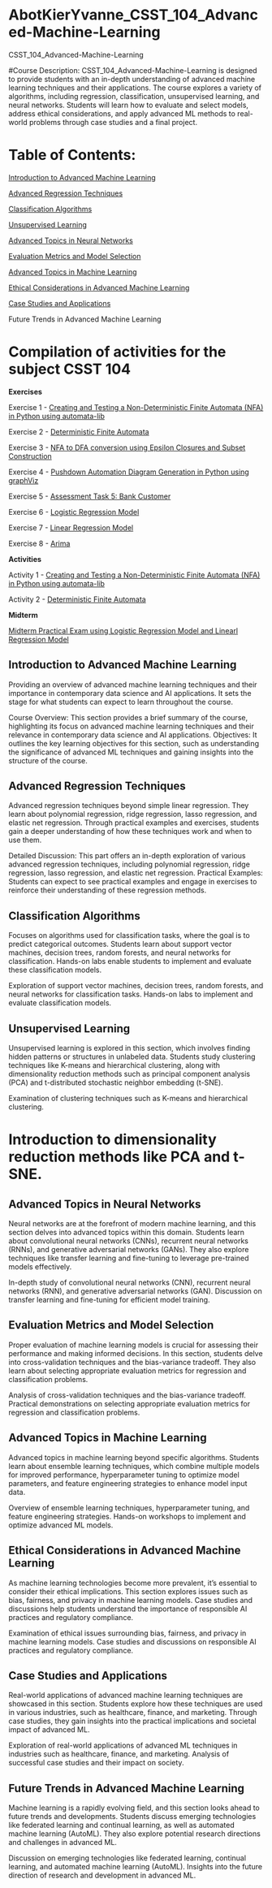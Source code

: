 # AbotKierYvanne_CSST_104_Advanced-Machine-Learning

CSST_104_Advanced-Machine-Learning

#Course Description: 
CSST_104_Advanced-Machine-Learning is designed to provide students with an in-depth understanding of advanced machine learning techniques and their applications. The course explores a variety of algorithms, including regression, classification, unsupervised learning, and neural networks. Students will learn how to evaluate and select models, address ethical considerations, and apply advanced ML methods to real-world problems through case studies and a final project.

# Table of Contents:

[Introduction to Advanced Machine Learning](#introduction-to-advanced-machine-learning)

[Advanced Regression Techniques](#Advanced-Regression-Techniques)

[Classification Algorithms](#Classification-Algorithms)

[Unsupervised Learning](#Unsupervised-Learning)

[Advanced Topics in Neural Networks](#Advanced-Topics-in-Neural-Networks)

[Evaluation Metrics and Model Selection](#Evaluation-Metrics-and-Model-Selection)

[Advanced Topics in Machine Learning](#Advanced-Topics-in-Machine-Learning)

[Ethical Considerations in Advanced Machine Learning](#Ethical-Considerations-in-Advanced-Machine-Learning)

[Case Studies and Applications](#Case-Studies-and-Applications)

Future Trends in Advanced Machine Learning

# Compilation of activities for the subject CSST 104

**Exercises**

Exercise 1 -  [Creating and Testing a Non-Deterministic Finite Automata (NFA) in Python using automata-lib](https://colab.research.google.com/drive/1F2k5plssj_boVFz0OQTzsmtoNSn6P5C7?authuser=1#scrollTo=sBxn3Zq7CG1A)

Exercise 2 - [Deterministic Finite Automata](https://colab.research.google.com/drive/1HOslbQzlhNn91PJAhQVF4tZX3OEHhGFk)

Exercise 3 - [NFA to DFA conversion using Epsilon Closures and Subset Construction](https://colab.research.google.com/drive/1MOBT52Zt3yE42MaLwdOS2jRUz3v7JEb9)

Exercise 4 - [Pushdown Automation Diagram Generation in Python using graphViz](https://colab.research.google.com/drive/1Grs4gZp5m09a68On9nlz2JX0B1ff3yRl)

Exercise 5 - [Assessment Task 5: Bank Customer](https://colab.research.google.com/drive/1LiHzWyrVmZJ01AhPSrH-Q-GHQYSlzuP7?authuser=1)

Exercise 6 - [Logistic Regression Model](https://colab.research.google.com/drive/1nMK3dX5vVzSMKuOG2PTEAo9cZxDRwmfx?authuser=1)

Exercise 7 - [Linear Regression Model](https://colab.research.google.com/drive/1uJAudUqcb_9Uu5ZwGtm6OL1Myj0eCLE6?authuser=1)

Exercise 8 - [Arima](https://colab.research.google.com/drive/1MUe2RHlmyxod8wI5m8mFV7yEelkZ-wyt?authuser=1)

**Activities**

Activity 1 - [Creating and Testing a Non-Deterministic Finite Automata (NFA) in Python using automata-lib](https://colab.research.google.com/drive/1EO6VkUyw7VbngiAohOBHIP0hmbOlFRQ0)

Activity 2 - [Deterministic Finite Automata](https://colab.research.google.com/drive/1HOslbQzlhNn91PJAhQVF4tZX3OEHhGFk)

**Midterm**

[Midterm Practical Exam using Logistic Regression Model and Linearl Regression Model](https://colab.research.google.com/drive/127KROqC8x-J9aT8jx0HK8618asAVUvGj?authuser=1)


## Introduction to Advanced Machine Learning

Providing an overview of advanced machine learning techniques and their importance in contemporary data science and AI applications. It sets the stage for what students can expect to learn throughout the course.

Course Overview: This section provides a brief summary of the course, highlighting its focus on advanced machine learning techniques and their relevance in contemporary data science and AI applications.
Objectives: It outlines the key learning objectives for this section, such as understanding the significance of advanced ML techniques and gaining insights into the structure of the course.

## Advanced Regression Techniques

Advanced regression techniques beyond simple linear regression. They learn about polynomial regression, ridge regression, lasso regression, and elastic net regression. Through practical examples and exercises, students gain a deeper understanding of how these techniques work and when to use them.

Detailed Discussion: This part offers an in-depth exploration of various advanced regression techniques, including polynomial regression, ridge regression, lasso regression, and elastic net regression.
Practical Examples: Students can expect to see practical examples and engage in exercises to reinforce their understanding of these regression methods.

## Classification Algorithms

Focuses on algorithms used for classification tasks, where the goal is to predict categorical outcomes. Students learn about support vector machines, decision trees, random forests, and neural networks for classification. Hands-on labs enable students to implement and evaluate these classification models.

Exploration of support vector machines, decision trees, random forests, and neural networks for classification tasks.
Hands-on labs to implement and evaluate classification models.

## Unsupervised Learning
Unsupervised learning is explored in this section, which involves finding hidden patterns or structures in unlabeled data. Students study clustering techniques like K-means and hierarchical clustering, along with dimensionality reduction methods such as principal component analysis (PCA) and t-distributed stochastic neighbor embedding (t-SNE).

Examination of clustering techniques such as K-means and hierarchical clustering.

# Introduction to dimensionality reduction methods like PCA and t-SNE.

## Advanced Topics in Neural Networks
Neural networks are at the forefront of modern machine learning, and this section delves into advanced topics within this domain. Students learn about convolutional neural networks (CNNs), recurrent neural networks (RNNs), and generative adversarial networks (GANs). They also explore techniques like transfer learning and fine-tuning to leverage pre-trained models effectively.

In-depth study of convolutional neural networks (CNN), recurrent neural networks (RNN), and generative adversarial networks (GAN).
Discussion on transfer learning and fine-tuning for efficient model training.

## Evaluation Metrics and Model Selection
Proper evaluation of machine learning models is crucial for assessing their performance and making informed decisions. In this section, students delve into cross-validation techniques and the bias-variance tradeoff. They also learn about selecting appropriate evaluation metrics for regression and classification problems.

Analysis of cross-validation techniques and the bias-variance tradeoff.
Practical demonstrations on selecting appropriate evaluation metrics for regression and classification problems.

## Advanced Topics in Machine Learning
Advanced topics in machine learning beyond specific algorithms. Students learn about ensemble learning techniques, which combine multiple models for improved performance, hyperparameter tuning to optimize model parameters, and feature engineering strategies to enhance model input data.

Overview of ensemble learning techniques, hyperparameter tuning, and feature engineering strategies.
Hands-on workshops to implement and optimize advanced ML models.

## Ethical Considerations in Advanced Machine Learning
As machine learning technologies become more prevalent, it’s essential to consider their ethical implications. This section explores issues such as bias, fairness, and privacy in machine learning models. Case studies and discussions help students understand the importance of responsible AI practices and regulatory compliance.

Examination of ethical issues surrounding bias, fairness, and privacy in machine learning models.
Case studies and discussions on responsible AI practices and regulatory compliance.

## Case Studies and Applications
Real-world applications of advanced machine learning techniques are showcased in this section. Students explore how these techniques are used in various industries, such as healthcare, finance, and marketing. Through case studies, they gain insights into the practical implications and societal impact of advanced ML.

Exploration of real-world applications of advanced ML techniques in industries such as healthcare, finance, and marketing.
Analysis of successful case studies and their impact on society.

## Future Trends in Advanced Machine Learning
Machine learning is a rapidly evolving field, and this section looks ahead to future trends and developments. Students discuss emerging technologies like federated learning and continual learning, as well as automated machine learning (AutoML). They also explore potential research directions and challenges in advanced ML.

Discussion on emerging technologies like federated learning, continual learning, and automated machine learning (AutoML).
Insights into the future direction of research and development in advanced ML.
